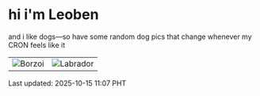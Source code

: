 # hi i'm Leoben

and i like dogs—so have some random dog pics that change whenever my CRON feels like it

|  |  |
|--------|----------|
| ![Borzoi](https://random-dog-vercel.vercel.app/api/random-borzoi?v=1760497677) | ![Labrador](https://random-dog-vercel.vercel.app/api/random-labrador?v=1760497677) |

Last updated: 2025-10-15 11:07 PHT
